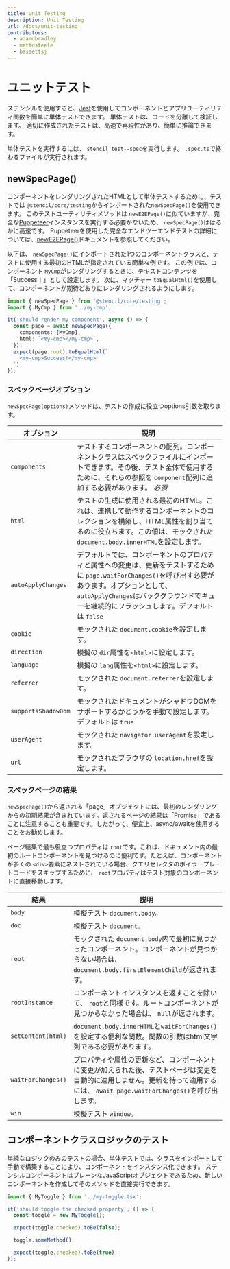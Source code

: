 ```yaml
---
title: Unit Testing
description: Unit Testing
url: /docs/unit-testing
contributors:
  - adamdbradley
  - mattdsteele
  - bassettsj
---
```


# ユニットテスト

ステンシルを使用すると、[Jest](https://jestjs.io/)を使用してコンポーネントとアプリユーティリティ関数を簡単に単体テストできます。 単体テストは、コードを分離して検証します。 適切に作成されたテストは、高速で再現性があり、簡単に推論できます。

単体テストを実行するには、 `stencil test--spec`を実行します。 `.spec.ts`で終わるファイルが実行されます。


## newSpecPage()

コンポーネントをレンダリングされたHTMLとして単体テストするために、テストでは `@stencil/core/testing`からインポートされた`newSpecPage()`を使用できます。 このテストユーティリティメソッドは `newE2EPage()`に似ていますが、完全な[Puppeteer](https://pptr.dev/)インスタンスを実行する必要がないため、 `newSpecPage()`ははるかに高速です。 Puppeteerを使用した完全なエンドツーエンドテストの詳細については、[newE2EPage()](/docs/end-to-end-testing)ドキュメントを参照してください。

以下は、 `newSpecPage()`にインポートされた1つのコンポーネントクラスと、テストに使用する最初のHTMLが指定されている簡単な例です。 この例では、コンポーネント `MyCmp`がレンダリングするときに、テキストコンテンツを「Success！」として設定します。 次に、マッチャー `toEqualHtml()`を使用して、コンポーネントが期待どおりにレンダリングされるようにします。


```typescript
import { newSpecPage } from '@stencil/core/testing';
import { MyCmp } from '../my-cmp';

it('should render my component', async () => {
  const page = await newSpecPage({
    components: [MyCmp],
    html: `<my-cmp></my-cmp>`,
  });
  expect(page.root).toEqualHtml(`
    <my-cmp>Success!</my-cmp>
  `);
});
```


### スペックページオプション


`newSpecPage(options)`メソッドは、テストの作成に役立つoptions引数を取ります。


| オプション | 説明 |
|--------|-------------|
| `components` | テストするコンポーネントの配列。コンポーネントクラスはスペックファイルにインポートできます。その後、テスト全体で使用するために、それらの参照を `component`配列に追加する必要があります。 *必須*  |
| `html` | テストの生成に使用される最初のHTML。これは、連携して動作するコンポーネントのコレクションを構築し、HTML属性を割り当てるのに役立ちます。この値は、モックされた `document.body.innerHTML`を設定します。 |
| `autoApplyChanges` | デフォルトでは、コンポーネントのプロパティと属性への変更は、更新をテストするために `page.waitForChanges()`を呼び出す必要があります。オプションとして、 `autoApplyChanges`はバックグラウンドでキューを継続的にフラッシュします。デフォルトは `false` |
| `cookie` | モックされた `document.cookie`を設定します。 |
| `direction` | 模擬の `dir`属性を`<html>`に設定します。 |
| `language` | 模擬の `lang`属性を`<html>`に設定します。 |
| `referrer` | モックされた `document.referrer`を設定します。 |
| `supportsShadowDom` | モックされたドキュメントがシャドウDOMをサポートするかどうかを手動で設定します。デフォルトは `true`  |
| `userAgent` | モックされた `navigator.userAgent`を設定します。 |
| `url` | モックされたブラウザの `location.href`を設定します。 |


### スペックページの結果

`newSpecPage()`から返される「page」オブジェクトには、最初のレンダリングからの初期結果が含まれています。返されるページの結果は「Promise」であることに注意することも重要です。したがって、便宜上、async/awaitを使用することをお勧めします。

ページ結果で最も役立つプロパティは `root`です。これは、ドキュメント内の最初のルートコンポーネントを見つけるのに便利です。たとえば、コンポーネントが多くの `<div>`要素にネストされている場合、クエリセレクタのボイラープレートコードをスキップするために、 `root`プロパティはテスト対象のコンポーネントに直接移動します。


| 結果 | 説明 |
|--------|-------------|
| `body` | 模擬テスト `document.body`。 |
| `doc` | 模擬テスト `document`。 |
| `root` | モックされた `document.body`内で最初に見つかったコンポーネント。コンポーネントが見つからない場合は、 `document.body.firstElementChild`が返されます。  |
| `rootInstance` | コンポーネントインスタンスを返すことを除いて、 `root`と同様です。ルートコンポーネントが見つからなかった場合は、 `null`が返されます。 |
| `setContent(html)` | `document.body.innerHTML`と` waitForChanges() `を設定する便利な関数。関数の引数はhtml文字列である必要があります。 |
| `waitForChanges()` | プロパティや属性の更新など、コンポーネントに変更が加えられた後、テストページは変更を自動的に適用しません。更新を待って適用するには、 `await page.waitForChanges()`を呼び出します。 |
| `win` | 模擬テスト `window`。 |


## コンポーネントクラスロジックのテスト

単純なロジックのみのテストの場合、単体テストでは、クラスをインポートして手動で構築することにより、コンポーネントをインスタンス化できます。 ステンシルコンポーネントはプレーンなJavaScriptオブジェクトであるため、新しいコンポーネントを作成してそのメソッドを直接実行できます。


```typescript
import { MyToggle } from '../my-toggle.tsx';

it('should toggle the checked property', () => {
  const toggle = new MyToggle();

  expect(toggle.checked).toBe(false);

  toggle.someMethod();

  expect(toggle.checked).toBe(true);
});
```
